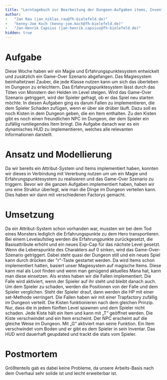 ```yaml
---
title: "Lerntagebuch zur Bearbeitung der Dungeon-Aufgaben items, Inventar, Monster und Nahkampf"
author:
-   "Jan Rau (jan_niklas.rau@fh-bielefeld.de)"
-   "kenny-Joe Koch (kenny-joe.koch@fh-bielefeld.de)"
-   "Jan-Henrik Capsius (jan-henrik.capsius@fh-bielefeld.de)"
hidden: true
---
```


# Aufgabe

Diese Woche haben wir ein Magie und Erfahrungspunktesystem entwickelt und zusätzlich ein Game-Over Szenario abgefangen. Das Magiesystem beinhaltetzwei Zauber, die jede Klasse nutzen kann um sich das überleben im Dungeon zu erleichtern. Das Erfahrungspunktesystem lässt durch das Töten von Monstern den Helden im Level steigen. Wird das Game-Over Szenario getriggert, wird der Spieler gefragt, ob er das Spiel neu starten möchte.
In diesen Aufgaben ging es darum Fallen zu implementieren, die dem Spieler Schaden zufügen, wenn er über sie drüber läuft. Dazu soll es noch Kisten in dem Dungeon geben, die ein Item enthalten. Zu den Kisten gibt es noch einen freundlichen NPC im Dungeon, der dem Spieler ein zufällig rumliegendes Item bringt. Die Aufgabe danach war es ein dynamisches HUD zu implementieren, welches alle relevanten Informationen darstellt.

# Ansatz und Modellierung

Da wir bereits ein Attribut-System und Items implementiert haben, konnten wir dieses in Verbindung mit Vererbung nutzen um um ein Magie und Erfahrungspunktesystem zu realisieren und das Game-Over Szenario zu triggern. 
Bevor wir die ganzen Aufgaben implementiert haben, haben wir uns eine Struktur überlegt, wie man die Dinge im Dungeon verteilen kann. Dies haben wir dann mit verschiedenen Factorys gemacht.

# Umsetzung

Da ein Attribut-System schon vorhanden war, mussten wir bei dem Tod eines Monsters lediglich die Erfahrungspunkte zu dem Hero transportieren. Bei einem Levelaufstieg werden die Erfahrungpunkte zurückgesetzt, die Basisattribute erhöht und ein neues Exp-Cap für das nächste Level gesetzt. Wenn die Lebenspunkte des Charakters auf 0 sinken, wird das Game-Over-Szenario getriggert. Dabei steht quasi der Dungeon still und ein neues Spiel kann durch drücken der "r"-Taste gestartet werden. Da wird Items schon implementiert hatten, basiert unser Magiesystem auf magische Items. Diese kann mal als Loot finden und wenn man genügend aktuelles Mana hat, kann man diese einsetzen. 
Als erstes haben wir die Fallen implementiert. Die Falle wird aktiviert, wenn der Spieler auf ihr steht und bleibt danach auch. Um dem Spieler zu schaden, werden die Positionen von der Falle und dem Spieler verglichen. Steht der Spieler drauf, dann werden die HP mit einer set-Methode verringert.
Die Fallen haben wir mit einer Trapfactory zufällig im Dungeon verteilt.
Die Kisten funktionieren nach dem gleichen Prinzip. Nur, dass die in jedem fünften Level spawnen und dem Spieler nicht schaden. Jede Kiste hält ein Item und kann mit „T“ geöffnet werden. Die Kiste verschwindet und ein Item erscheint.
Der NPC erscheint auf die gleiche Weise im Dungeon. Mit „G“ aktiviert man seine Funktion. Ein Item verschwindet vom Boden und er gibt es dem Spieler in sein Inventar.
Das HUD wird dauerhaft geupdated und trackt die stats vom Spieler.


# Postmortem

Größtenteils gab es dabei keine Probleme, da unsere Arbeits-Basis nach dem Overhaul sehr solide ist und leicht erweiterbar ist.

